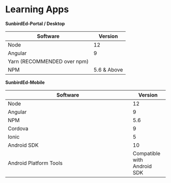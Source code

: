 # Learning Apps

**SunbirdEd-Portal / Desktop**

| Software                    | Version     |
| --------------------------- | ----------- |
| Node                        | 12          |
| Angular                     | 9           |
| Yarn (RECOMMENDED over npm) |             |
| NPM                         | 5.6 & Above |

**SunbirdEd-Mobile**

<table><thead><tr><th width="376.7636224792876">Software</th><th>Version</th></tr></thead><tbody><tr><td>Node</td><td>12</td></tr><tr><td>Angular</td><td>9</td></tr><tr><td>NPM</td><td>5.6</td></tr><tr><td>Cordova</td><td>9</td></tr><tr><td>Ionic</td><td>5</td></tr><tr><td>Android SDK</td><td>10</td></tr><tr><td>Android Platform Tools</td><td>Compatible with Android SDK</td></tr></tbody></table>
